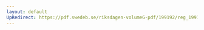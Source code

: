 ```yaml
---
layout: default
UpRedirect: https://pdf.swedeb.se/riksdagen-volumeG-pdf/199192/reg_199192/reg_199192_0984.pdf
---
```

